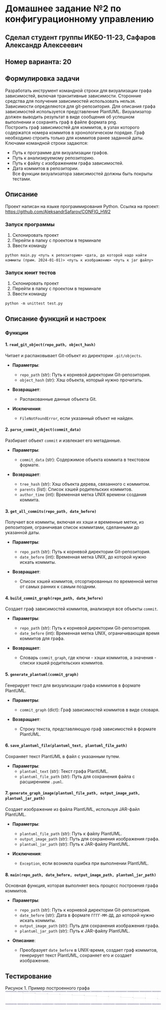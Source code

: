 # Домашнее задание №2 по конфигурационному управлению
## Сделал студент группы ИКБО-11-23, Сафаров Александр Алексеевич
## Номер варианта: 20
## **Формулировка задачи**
Разработать инструмент командной строки для визуализации графа
зависимостей, включая транзитивные зависимости. Сторонние средства для
получения зависимостей использовать нельзя.
Зависимости определяются для git-репозитория. Для описания графа
зависимостей используется представление PlantUML. Визуализатор должен
выводить результат в виде сообщения об успешном выполнении и сохранять граф
в файле формата png.  
Построить граф зависимостей для коммитов, в узлах которого содержатся
номера коммитов в хронологическом порядке. Граф необходимо строить только
для коммитов ранее заданной даты.  
Ключами командной строки задаются:  
- Путь к программе для визуализации графов.  
- Путь к анализируемому репозиторию.  
- Путь к файлу с изображением графа зависимостей.  
- Дата коммитов в репозитории.  
Все функции визуализатора зависимостей должны быть покрыты тестами.  
## Описание
Проект написан на языке программирования Python. Ссылка на проект: https://github.com/AleksandrSafarov/CONFIG_HW2
### Запуск программы
1. Склонировать проект
2. Перейти в папку с проектом в терминале
3. Ввести команду
```
python main.py <путь к репозиторию> <дата, до которой надо найти коммиты (прим. 2024-01-01)> <путь к изображению> <путь к jar файлу>
```
### Запуск юнит тестов
1. Склонировать проект
2. Перейти в папку с проектом в терминале
3. Ввести команду
```
python -m unittest test.py
```

## Описание функций и настроек
### Функции

#### 1. `read_git_object(repo_path, object_hash)`
Читает и распаковывает Git-объект из директории `.git/objects`.

- **Параметры**:
  - `repo_path` (str): Путь к корневой директории Git-репозитория.
  - `object_hash` (str): Хэш объекта, который нужно прочитать.

- **Возвращает**: 
  - Распакованные данные объекта Git.

- **Исключения**: 
  - `FileNotFoundError`, если указанный объект не найден.

#### 2. `parse_commit_object(commit_data)`
Разбирает объект `commit` и извлекает его метаданные.

- **Параметры**:
  - `commit_data` (str): Содержимое объекта коммита в текстовом формате.

- **Возвращает**:
  - `tree_hash` (str): Хэш объекта дерева, связанного с коммитом.
  - `parents` (list): Список хэшей родительских коммитов.
  - `author_time` (int): Временная метка UNIX времени создания коммита.

#### 3. `get_all_commits(repo_path, date_before)`
Получает все коммиты, включая их хэши и временные метки, из репозитория, ограничивая список коммитами, сделанными до указанной даты.

- **Параметры**:
  - `repo_path` (str): Путь к корневой директории Git-репозитория.
  - `date_before` (int): Временная метка UNIX, до которой нужно искать коммиты.

- **Возвращает**:
  - Список хэшей коммитов, отсортированных по временной метке от самых ранних к самым поздним.

#### 4. `build_commit_graph(repo_path, date_before)`
Создает граф зависимостей коммитов, анализируя все объекты `commit`.

- **Параметры**:
  - `repo_path` (str): Путь к корневой директории Git-репозитория.
  - `date_before` (int): Временная метка UNIX, ограничивающая время коммитов для графа.

- **Возвращает**:
  - Словарь `commit_graph`, где ключи - хэши коммитов, а значения - списки хэшей родительских коммитов.

#### 5. `generate_plantuml(commit_graph)`
Генерирует текст для визуализации графа коммитов в формате PlantUML.

- **Параметры**:
  - `commit_graph` (dict): Граф зависимостей коммитов в виде словаря.

- **Возвращает**:
  - Строку текста, представляющую граф зависимостей в формате PlantUML.

#### 6. `save_plantuml_file(plantuml_text, plantuml_file_path)`
Сохраняет текст PlantUML в файл с указанным путем.

- **Параметры**:
  - `plantuml_text` (str): Текст графа PlantUML.
  - `plantuml_file_path` (str): Путь для сохранения файла с расширением `.puml`.

#### 7. `generate_graph_image(plantuml_file_path, output_image_path, plantuml_jar_path)`
Создает изображение из файла PlantUML, используя JAR-файл PlantUML.

- **Параметры**:
  - `plantuml_file_path` (str): Путь к файлу PlantUML.
  - `output_image_path` (str): Путь для сохранения изображения графа.
  - `plantuml_jar_path` (str): Путь к JAR-файлу PlantUML.

- **Исключения**:
  - `Exception`, если возникла ошибка при выполнении PlantUML.

#### 8. `main(repo_path, date_before, output_image_path, plantuml_jar_path)`
Основная функция, которая выполняет весь процесс построения графа коммитов.

- **Параметры**:
  - `repo_path` (str): Путь к корневой директории Git-репозитория.
  - `date_before` (str): Дата в формате `ГГГГ-ММ-ДД`, до которой нужно искать коммиты.
  - `output_image_path` (str): Путь для сохранения изображения графа.
  - `plantuml_jar_path` (str): Путь к JAR-файлу PlantUML. 

- **Описание**:
  - Преобразует `date_before` в UNIX-время, создает граф коммитов, генерирует текст PlantUML, сохраняет его и создает изображение.

## Тестирование
Рисунок 1. Пример построенного графа
![Image alt](https://github.com/AleksandrSafarov/CONFIG_HW2/blob/main/graph_test.png)
